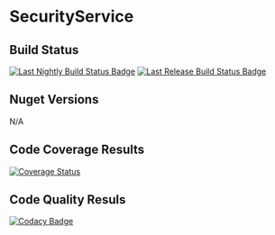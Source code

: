 # SecurityService

## Build Status

[![Last Nightly Build Status Badge](https://github.com/StuartFerguson/SecurityService/workflows/Nightly%20Build/badge.svg)](https://github.com/StuartFerguson/SecurityService/workflows/Nightly%20Build/badge.svg)
[![Last Release Build Status Badge](https://github.com/StuartFerguson/SecurityService/workflows/Release/badge.svg)](https://github.com/StuartFerguson/SecurityService/workflows/Release/badge.svg)

## Nuget Versions

N/A

## Code Coverage Results

[![Coverage Status](https://coveralls.io/repos/github/StuartFerguson/SecurityService/badge.svg?branch=master)](https://coveralls.io/github/StuartFerguson/SecurityService?branch=master)

## Code Quality Resuls

[![Codacy Badge](https://api.codacy.com/project/badge/Grade/98b769692f924c4e86923b2e924a065f)](https://www.codacy.com/manual/stuart_ferguson1/SecurityService?utm_source=github.com&amp;utm_medium=referral&amp;utm_content=StuartFerguson/SecurityService&amp;utm_campaign=Badge_Grade)
